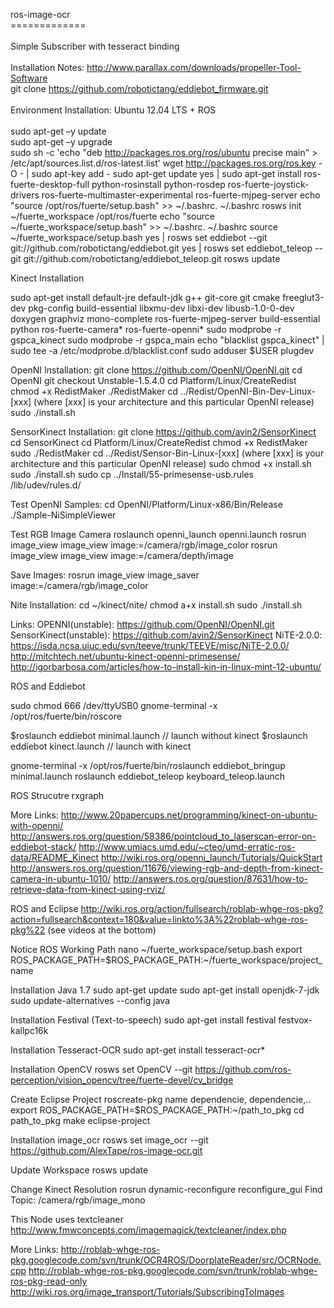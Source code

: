 ros-image-ocr<br>
=============<br>
<br>
Simple Subscriber with tesseract binding<br>
<br>
Installation Notes:
http://www.parallax.com/downloads/propeller-Tool-Software<br>
git clone https://github.com/robotictang/eddiebot_firmware.git<br>
<br>
Environment Installation: Ubuntu 12.04 LTS + ROS<br>
<br>
  sudo apt-get –y update<br>
  sudo apt-get –y upgrade<br>
  sudo sh -c 'echo "deb http://packages.ros.org/ros/ubuntu precise main" > /etc/apt/sources.list.d/ros-latest.list'
  wget http://packages.ros.org/ros.key -O - | sudo apt-key add -
  sudo apt-get update
  yes | sudo apt-get install ros-fuerte-desktop-full python-rosinstall python-rosdep ros-fuerte-joystick-drivers ros-fuerte-multimaster-experimental ros-fuerte-mjpeg-server
  echo "source /opt/ros/fuerte/setup.bash" >> ~/.bashrc. ~/.bashrc
  rosws init ~/fuerte_workspace /opt/ros/fuerte
  echo "source ~/fuerte_workspace/setup.bash" >> ~/.bashrc. ~/.bashrc
  source ~/fuerte_workspace/setup.bash
  yes | rosws set eddiebot --git git://github.com/robotictang/eddiebot.git
  yes | rosws set eddiebot_teleop --git git://github.com/robotictang/eddiebot_teleop.git
  rosws update

Kinect Installation

  sudo apt-get install default-jre default-jdk g++ git-core git cmake freeglut3-dev pkg-config build-essential libxmu-dev libxi-dev libusb-1.0-0-dev doxygen graphviz mono-complete ros-fuerte-mjpeg-server build-essential python ros-fuerte-camera* ros-fuerte-openni*
  sudo modprobe -r gspca_kinect
  sudo modprobe -r gspca_main
  echo "blacklist gspca_kinect" | sudo tee -a /etc/modprobe.d/blacklist.conf
  sudo adduser $USER plugdev

OpenNI Installation:
  git clone https://github.com/OpenNI/OpenNI.git
  cd OpenNI
  git checkout Unstable-1.5.4.0
  cd Platform/Linux/CreateRedist
  chmod +x RedistMaker
  ./RedistMaker
  cd ../Redist/OpenNI-Bin-Dev-Linux-[xxx]  (where [xxx] is your architecture and this particular OpenNI release)
  sudo ./install.sh

SensorKinect Installation:
  git clone https://github.com/avin2/SensorKinect
  cd SensorKinect
  cd Platform/Linux/CreateRedist
  chmod +x RedistMaker
  sudo ./RedistMaker
  cd ../Redist/Sensor-Bin-Linux-[xxx] (where [xxx] is your architecture and this particular OpenNI release)
  sudo chmod +x install.sh
  sudo ./install.sh
  sudo cp ../Install/55-primesense-usb.rules /lib/udev/rules.d/
  
Test OpenNI Samples:
  cd OpenNI/Platform/Linux-x86/Bin/Release
  ./Sample-NiSimpleViewer

Test RGB Image Camera
  roslaunch openni_launch openni.launch
  rosrun image_view image_view image:=/camera/rgb/image_color
  rosrun image_view image_view image:=/camera/depth/image

Save Images:
  rosrun image_view image_saver image:=/camera/rgb/image_color

Nite Installation:
  cd ~/kinect/nite/
  chmod a+x install.sh
  sudo ./install.sh

Links:
  OPENNI(unstable): https://github.com/OpenNI/OpenNI.git
  SensorKinect(unstable): https://github.com/avin2/SensorKinect
  NiTE-2.0.0: https://isda.ncsa.uiuc.edu/svn/teeve/trunk/TEEVE/misc/NiTE-2.0.0/
  http://mitchtech.net/ubuntu-kinect-openni-primesense/
  http://igorbarbosa.com/articles/how-to-install-kin-in-linux-mint-12-ubuntu/

ROS and Eddiebot

  sudo chmod 666 /dev/ttyUSB0
  gnome-terminal -x /opt/ros/fuerte/bin/roscore
  
  $roslaunch eddiebot minimal.launch // launch without kinect
  $roslaunch eddiebot kinect.launch // launch with kinect

  gnome-terminal -x /opt/ros/fuerte/bin/roslaunch eddiebot_bringup minimal.launch
  roslaunch eddiebot_teleop keyboard_teleop.launch

ROS Strucutre
  rxgraph

More Links:
  http://www.20papercups.net/programming/kinect-on-ubuntu-with-openni/
  http://answers.ros.org/question/58386/pointcloud_to_laserscan-error-on-eddiebot-stack/
  http://www.umiacs.umd.edu/~cteo/umd-erratic-ros-data/README_Kinect
  http://wiki.ros.org/openni_launch/Tutorials/QuickStart
  http://answers.ros.org/question/11676/viewing-rgb-and-depth-from-kinect-camera-in-ubuntu-1010/
  http://answers.ros.org/question/87631/how-to-retrieve-data-from-kinect-using-rviz/
    
ROS and Eclipse
  http://wiki.ros.org/action/fullsearch/roblab-whge-ros-pkg?action=fullsearch&context=180&value=linkto%3A%22roblab-whge-ros-pkg%22
  (see videos at the bottom)

Notice ROS Working Path
  nano ~/fuerte_workspace/setup.bash
  export ROS_PACKAGE_PATH=$ROS_PACKAGE_PATH:~/fuerte_workspace/project_name
    
Installation Java 1.7
  sudo apt-get update
  sudo apt-get install openjdk-7-jdk
  sudo update-alternatives --config java
  
Installation Festival (Text-to-speech)
  sudo apt-get install festival festvox-kallpc16k

Installation Tesseract-OCR
  sudo apt-get install tesseract-ocr*

Installation OpenCV
  rosws set OpenCV --git https://github.com/ros-perception/vision_opencv/tree/fuerte-devel/cv_bridge

Create Eclipse Project
  roscreate-pkg name dependencie, dependencie,..
  export ROS_PACKAGE_PATH=$ROS_PACKAGE_PATH:~/path_to_pkg
  cd path_to_pkg
  make eclipse-project 

Installation image_ocr
  rosws set image_ocr --git https://github.com/AlexTape/ros-image-ocr.git

Update Workspace
  rosws update

Change Kinect Resolution
  rosrun dynamic-reconfigure reconfigure_gui
  Find Topic: /camera/rgb/image_mono

This Node uses textcleaner
  http://www.fmwconcepts.com/imagemagick/textcleaner/index.php

More Links:
  http://roblab-whge-ros-pkg.googlecode.com/svn/trunk/OCR4ROS/DoorplateReader/src/OCRNode.cpp
  http://roblab-whge-ros-pkg.googlecode.com/svn/trunk/roblab-whge-ros-pkg-read-only
  http://wiki.ros.org/image_transport/Tutorials/SubscribingToImages

 
